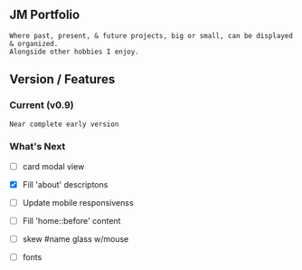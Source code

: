 ## JM Portfolio
    Where past, present, & future projects, big or small, can be displayed & organized.
    Alongside other hobbies I enjoy.

## Version / Features
### Current (v0.9) 
    Near complete early version 

### What's Next 
- [ ] card modal view
- [x] Fill 'about' descriptons 
- [ ] Update mobile responsivenss
- [ ] Fill 'home::before' content
- [ ] skew #name glass w/mouse
- [ ] fonts

